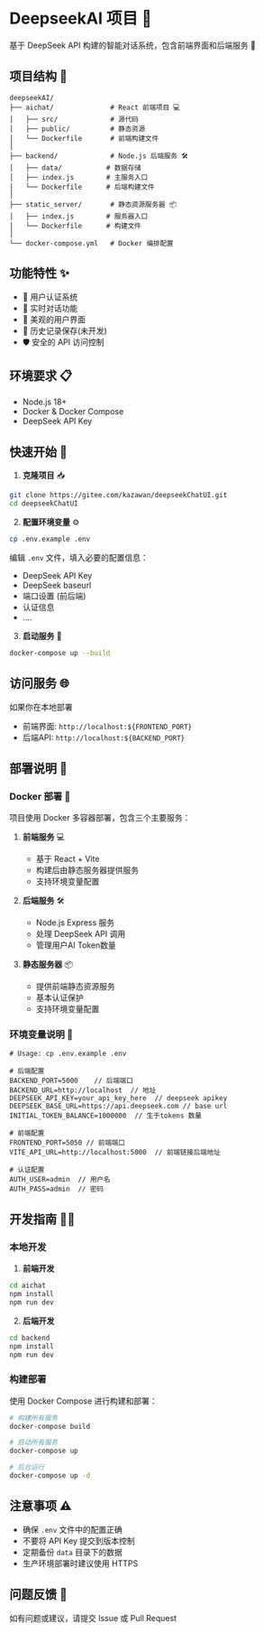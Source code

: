 # DeepseekAI 项目 🚀

基于 DeepSeek API 构建的智能对话系统，包含前端界面和后端服务 🤖

## 项目结构 📁

```
deepseekAI/
├── aichat/              # React 前端项目 💻
│   ├── src/             # 源代码
│   ├── public/          # 静态资源
│   └── Dockerfile       # 前端构建文件
│
├── backend/             # Node.js 后端服务 🛠️
│   ├── data/           # 数据存储
│   ├── index.js        # 主服务入口
│   └── Dockerfile      # 后端构建文件
│
├── static_server/       # 静态资源服务器 📦
│   ├── index.js        # 服务器入口
│   └── Dockerfile      # 构建文件
│
└── docker-compose.yml   # Docker 编排配置
```

## 功能特性 ✨

- 🔐 用户认证系统
- 💬 实时对话功能
- 🎨 美观的用户界面
- 🔄 历史记录保存(未开发)
- 🛡️ 安全的 API 访问控制

## 环境要求 📋

- Node.js 18+
- Docker & Docker Compose
- DeepSeek API Key

## 快速开始 🚀

1. **克隆项目** 📥
```bash
git clone https://gitee.com/kazawan/deepseekChatUI.git
cd deepseekChatUI
```

2. **配置环境变量** ⚙️
```bash
cp .env.example .env
```
编辑 `.env` 文件，填入必要的配置信息：
- DeepSeek API Key
- DeepSeek baseurl
- 端口设置 (前后端)
- 认证信息
- ....

3. **启动服务** 🎯
```bash
docker-compose up --build
```

## 访问服务 🌐
如果你在本地部署
- 前端界面: `http://localhost:${FRONTEND_PORT}`
- 后端API: `http://localhost:${BACKEND_PORT}`

## 部署说明 📝

### Docker 部署 🐳

项目使用 Docker 多容器部署，包含三个主要服务：

1. **前端服务** 💻
   - 基于 React + Vite
   - 构建后由静态服务器提供服务
   - 支持环境变量配置

2. **后端服务** 🛠️
   - Node.js Express 服务
   - 处理 DeepSeek API 调用
   - 管理用户AI Token数量

3. **静态服务器** 📦
   - 提供前端静态资源服务
   - 基本认证保护
   - 支持环境变量配置

### 环境变量说明 🔧

```env
# Usage: cp .env.example .env

# 后端配置
BACKEND_PORT=5000    // 后端端口
BACKEND_URL=http://localhost  // 地址
DEEPSEEK_API_KEY=your_api_key_here  // deepseek apikey
DEEPSEEK_BASE_URL=https://api.deepseek.com // base url
INITIAL_TOKEN_BALANCE=1000000  // 生于tokens 数量

# 前端配置
FRONTEND_PORT=5050 // 前端端口
VITE_API_URL=http://localhost:5000  // 前端链接后端地址

# 认证配置
AUTH_USER=admin  // 用户名
AUTH_PASS=admin  // 密码
```

## 开发指南 👨‍💻

### 本地开发

1. **前端开发**
```bash
cd aichat
npm install
npm run dev
```

2. **后端开发**
```bash
cd backend
npm install
npm run dev
```

### 构建部署

使用 Docker Compose 进行构建和部署：
```bash
# 构建所有服务
docker-compose build

# 启动所有服务
docker-compose up

# 后台运行
docker-compose up -d
```

## 注意事项 ⚠️

- 确保 `.env` 文件中的配置正确
- 不要将 API Key 提交到版本控制
- 定期备份 `data` 目录下的数据
- 生产环境部署时建议使用 HTTPS

## 问题反馈 💬

如有问题或建议，请提交 Issue 或 Pull Request 